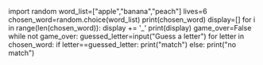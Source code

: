 import random
word_list=["apple","banana","peach"]
lives=6
chosen_word=random.choice(word_list)
print(chosen_word)
display=[]
for i in range(len(chosen_word)):
    display += '_'
    print(display)
    game_over=False
while not game_over:
    guessed_letter=input("Guess a letter")
    for letter in chosen_word:
        if letter==guessed_letter:
            print("match")
        else:
            print("no match")
